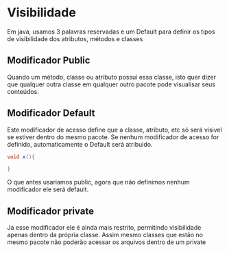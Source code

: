 # Visibilidade 
Em java, usamos 3 palavras reservadas e um Default para definir os tipos de visibilidade dos atributos, métodos e classes 
## Modificador Public 
Quando um método, classe ou atributo possui essa classe, isto quer dizer que qualquer outra classe em qualquer outro pacote pode visualisar seus conteúdos. 

## Modificador Default 
Este modificador de acesso define que a classe, atributo, etc só será visivel se estiver dentro do mesmo pacote. Se nenhum modificador de acesso for definido, automaticamente o Default será atribuido. 

```java
void x(){

}
```
O que antes usariamos public, agora que não definimos nenhum modificador ele será default.

## Modificador private 
Ja esse modificador ele é ainda mais restrito, permitindo visibilidade apenas dentro da própria classe. Assim mesmo classes que estão no mesmo pacote não poderão acessar os arquivos dentro de um private 